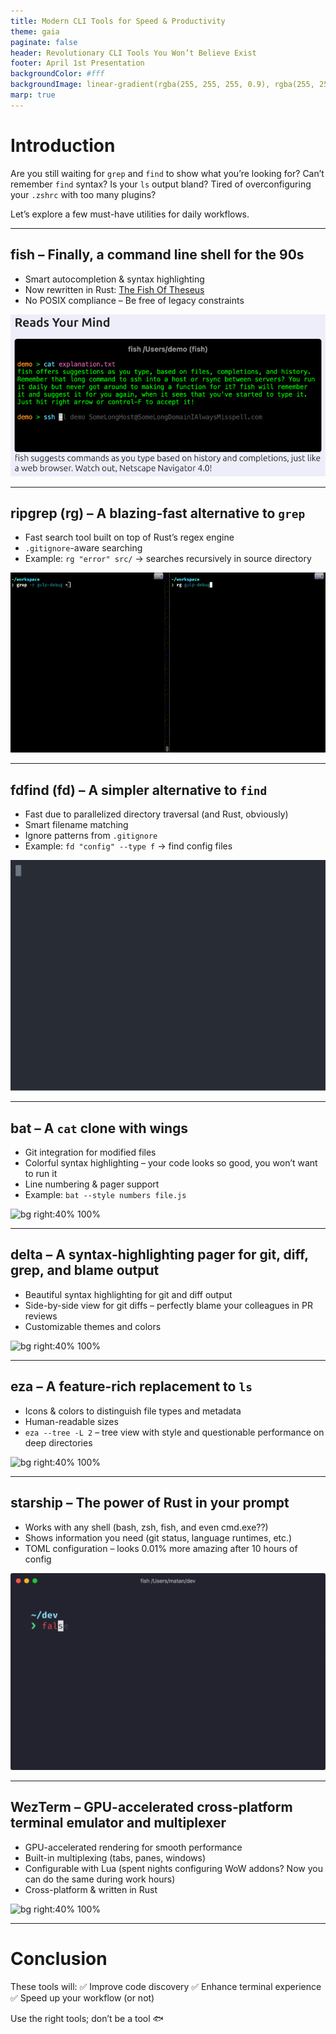 ```yaml
---
title: Modern CLI Tools for Speed & Productivity
theme: gaia
paginate: false
header: Revolutionary CLI Tools You Won’t Believe Exist
footer: April 1st Presentation
backgroundColor: #fff
backgroundImage: linear-gradient(rgba(255, 255, 255, 0.9), rgba(255, 255, 255, 0.9)), url('https://fishshell.com/assets/img/Terminal_Logo2_CRT_Flat.png')
marp: true
---
```


# Introduction

Are you still waiting for `grep` and `find` to show what you’re looking for? Can’t remember `find` syntax? Is your `ls` output bland? Tired of overconfiguring your `.zshrc` with too many plugins?

Let’s explore a few must-have utilities for daily workflows.

---

## fish – Finally, a command line shell for the 90s

- Smart autocompletion & syntax highlighting
- Now rewritten in Rust: [The Fish Of Theseus](https://fishshell.com/blog/rustport/)
- No POSIX compliance – Be free of legacy constraints

![bg right:40% 100%](fish.png)

<!-- _footer: https://fishshell.com/ -->

---

## ripgrep (rg) – A blazing-fast alternative to `grep`

- Fast search tool built on top of Rust’s regex engine
- `.gitignore`-aware searching
- Example: `rg "error" src/` → searches recursively in source directory

![bg right:40% 100%](rg.gif)

<!-- _footer: https://github.com/BurntSushi/ripgrep -->

---

## fdfind (fd) – A simpler alternative to `find`

- Fast due to parallelized directory traversal (and Rust, obviously)
- Smart filename matching
- Ignore patterns from `.gitignore`
- Example: `fd "config" --type f` → find config files

![bg right:40% 100%](https://github.com/sharkdp/fd/raw/master/doc/screencast.svg)

<!-- _footer: https://github.com/sharkdp/fd -->

---

## bat – A `cat` clone with wings

- Git integration for modified files
- Colorful syntax highlighting – your code looks so good, you won’t want to run it
- Line numbering & pager support
- Example: `bat --style numbers file.js`

![bg right:40% 100%](https://camo.githubusercontent.com/43e40bf9c20d5ceda8fa67f1d95b5c66548b2f6f8dca8403e08129991cc32966/68747470733a2f2f692e696d6775722e636f6d2f326c53573452452e706e67)

<!-- _footer: https://github.com/sharkdp/bat -->

---

## delta – A syntax-highlighting pager for git, diff, grep, and blame output

- Beautiful syntax highlighting for git and diff output
- Side-by-side view for git diffs – perfectly blame your colleagues in PR reviews
- Customizable themes and colors

![bg right:40% 100%](https://user-images.githubusercontent.com/52205/87230973-412eb900-c381-11ea-8aec-cc200290bd1b.png)

<!-- _footer: https://github.com/dandavison/delta -->

---

## eza – A feature-rich replacement to `ls`

- Icons & colors to distinguish file types and metadata
- Human-readable sizes
- `eza --tree -L 2` – tree view with style and questionable performance on deep directories

![bg right:40% 100%](https://github.com/eza-community/eza/raw/main/docs/images/screenshots.png)

<!-- _footer: https://github.com/eza-community/eza -->

---

## starship – The power of Rust in your prompt

- Works with any shell (bash, zsh, fish, and even cmd.exe??)
- Shows information you need (git status, language runtimes, etc.)
- TOML configuration – looks 0.01% more amazing after 10 hours of config

![bg right:40% 100%](https://raw.githubusercontent.com/starship/starship/master/media/demo.gif)

<!-- _footer: https://github.com/starship/starship -->

---

## WezTerm – GPU-accelerated cross-platform terminal emulator and multiplexer

- GPU-accelerated rendering for smooth performance
- Built-in multiplexing (tabs, panes, windows)
- Configurable with Lua (spent nights configuring WoW addons? Now you can do the same during work hours)
- Cross-platform & written in Rust

![bg right:40% 100%](https://github.com/wezterm/wezterm/raw/main/docs/screenshots/two.png)

<!-- _footer: https://github.com/wezterm/wezterm -->

---

# Conclusion

These tools will:
✅ Improve code discovery
✅ Enhance terminal experience
✅ Speed up your workflow (or not)

Use the right tools; don’t be a tool 🐟️
